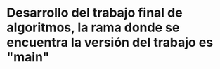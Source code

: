 # Desarrollo del trabajo final de algoritmos, la rama donde se encuentra la versión del trabajo es "main"
